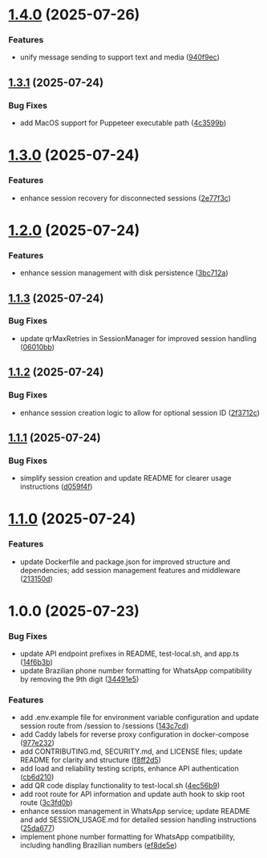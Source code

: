 # [1.4.0](https://github.com/tictic-dev/whatsapp/compare/v1.3.1...v1.4.0) (2025-07-26)


### Features

* unify message sending to support text and media ([940f9ec](https://github.com/tictic-dev/whatsapp/commit/940f9ec336fd65119daf90b8cb5c41752cc212f0))

## [1.3.1](https://github.com/tictic-dev/whatsapp/compare/v1.3.0...v1.3.1) (2025-07-24)


### Bug Fixes

* add MacOS support for Puppeteer executable path ([4c3599b](https://github.com/tictic-dev/whatsapp/commit/4c3599b321dc02ee53eebfdf41f3cd3f84a85e4c))

# [1.3.0](https://github.com/tictic-dev/whatsapp/compare/v1.2.0...v1.3.0) (2025-07-24)


### Features

* enhance session recovery for disconnected sessions ([2e77f3c](https://github.com/tictic-dev/whatsapp/commit/2e77f3c938dca8db89f32b63ecb72717f3ded979))

# [1.2.0](https://github.com/tictic-dev/whatsapp/compare/v1.1.3...v1.2.0) (2025-07-24)


### Features

* enhance session management with disk persistence ([3bc712a](https://github.com/tictic-dev/whatsapp/commit/3bc712a0f57618cb9a46258e49dd307022f7701b))

## [1.1.3](https://github.com/tictic-dev/whatsapp/compare/v1.1.2...v1.1.3) (2025-07-24)


### Bug Fixes

* update qrMaxRetries in SessionManager for improved session handling ([06010bb](https://github.com/tictic-dev/whatsapp/commit/06010bb686a611765ba8ee7912fca573b1cbff69))

## [1.1.2](https://github.com/tictic-dev/whatsapp/compare/v1.1.1...v1.1.2) (2025-07-24)


### Bug Fixes

* enhance session creation logic to allow for optional session ID ([2f3712c](https://github.com/tictic-dev/whatsapp/commit/2f3712c9c448d1b78008365d69bfc91a64fb8ecd))

## [1.1.1](https://github.com/tictic-dev/whatsapp/compare/v1.1.0...v1.1.1) (2025-07-24)


### Bug Fixes

* simplify session creation and update README for clearer usage instructions ([d059f4f](https://github.com/tictic-dev/whatsapp/commit/d059f4f893c7eadedf0e7468621abfec2bce2c83))

# [1.1.0](https://github.com/tictic-dev/whatsapp/compare/v1.0.0...v1.1.0) (2025-07-24)


### Features

* update Dockerfile and package.json for improved structure and dependencies; add session management features and middleware ([213150d](https://github.com/tictic-dev/whatsapp/commit/213150d89c7afbcdf3f9b0d2ae3b278f0183da88))

# 1.0.0 (2025-07-23)


### Bug Fixes

* update API endpoint prefixes in README, test-local.sh, and app.ts ([14f6b3b](https://github.com/tictic-dev/whatsapp/commit/14f6b3befd571a2766c11e83b703d432153dadf4))
* update Brazilian phone number formatting for WhatsApp compatibility by removing the 9th digit ([34491e5](https://github.com/tictic-dev/whatsapp/commit/34491e5549b3e4c64bac9b247d9dde46d178e28b))


### Features

* add .env.example file for environment variable configuration and update session route from /session to /sessions ([143c7cd](https://github.com/tictic-dev/whatsapp/commit/143c7cd971aae6d39d0531ef391db33e5ab79562))
* add Caddy labels for reverse proxy configuration in docker-compose ([977e232](https://github.com/tictic-dev/whatsapp/commit/977e23246ee4558428c4cdb1c49b54bcb0cc8bec))
* add CONTRIBUTING.md, SECURITY.md, and LICENSE files; update README for clarity and structure ([f8ff2d5](https://github.com/tictic-dev/whatsapp/commit/f8ff2d581f0c73ae3e1bbcb125e4dbba56d7e7ba))
* add load and reliability testing scripts, enhance API authentication ([cb6d210](https://github.com/tictic-dev/whatsapp/commit/cb6d2104a95ff5bc502bbe64b0b84ce7d2da9c01))
* add QR code display functionality to test-local.sh ([4ec56b9](https://github.com/tictic-dev/whatsapp/commit/4ec56b9b774d598c34784c1b31185d94071377a3))
* add root route for API information and update auth hook to skip root route ([3c3fd0b](https://github.com/tictic-dev/whatsapp/commit/3c3fd0bfecb9861fc853070074a72a7d78f24d5e))
* enhance session management in WhatsApp service; update README and add SESSION_USAGE.md for detailed session handling instructions ([25da677](https://github.com/tictic-dev/whatsapp/commit/25da677976d071875b58bb5a45941a4659a0ae6b))
* implement phone number formatting for WhatsApp compatibility, including handling Brazilian numbers ([ef8de5e](https://github.com/tictic-dev/whatsapp/commit/ef8de5ea7ddec3b46554d264d89f9927d648ddb6))
